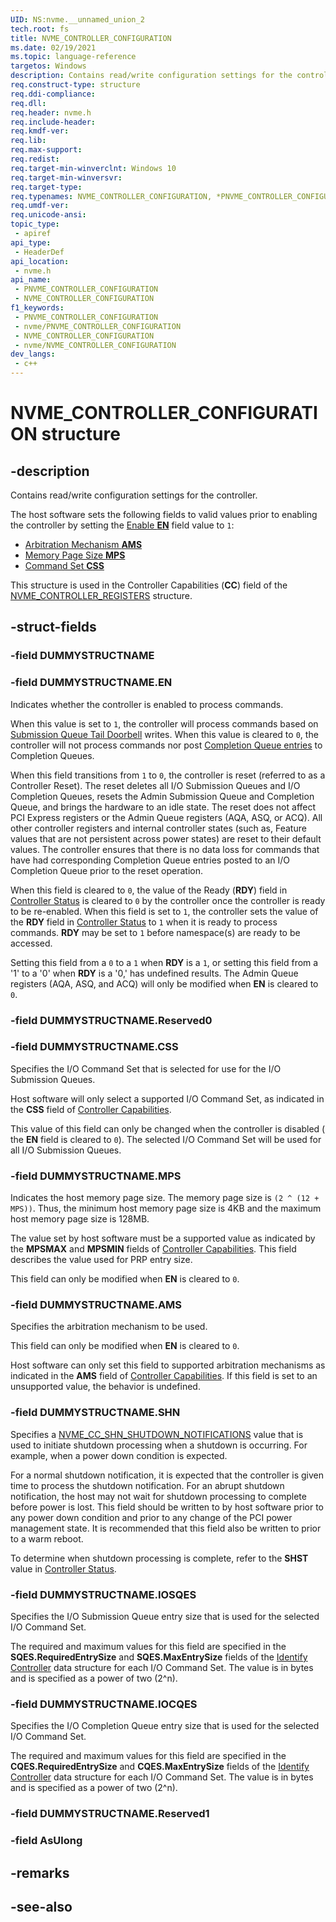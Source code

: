 ```yaml
---
UID: NS:nvme.__unnamed_union_2
tech.root: fs 
title: NVME_CONTROLLER_CONFIGURATION
ms.date: 02/19/2021 
ms.topic: language-reference
targetos: Windows
description: Contains read/write configuration settings for the controller.
req.construct-type: structure
req.ddi-compliance: 
req.dll: 
req.header: nvme.h
req.include-header: 
req.kmdf-ver: 
req.lib: 
req.max-support: 
req.redist: 
req.target-min-winverclnt: Windows 10 
req.target-min-winversvr: 
req.target-type: 
req.typenames: NVME_CONTROLLER_CONFIGURATION, *PNVME_CONTROLLER_CONFIGURATION
req.umdf-ver: 
req.unicode-ansi: 
topic_type:
 - apiref
api_type:
 - HeaderDef
api_location:
 - nvme.h
api_name:
 - PNVME_CONTROLLER_CONFIGURATION
 - NVME_CONTROLLER_CONFIGURATION
f1_keywords:
 - PNVME_CONTROLLER_CONFIGURATION
 - nvme/PNVME_CONTROLLER_CONFIGURATION
 - NVME_CONTROLLER_CONFIGURATION
 - nvme/NVME_CONTROLLER_CONFIGURATION
dev_langs:
 - c++
---
```


# NVME_CONTROLLER_CONFIGURATION structure

## -description

Contains read/write configuration settings for the controller.

The host software sets the following fields to valid values prior to enabling the controller by setting the [Enable **EN**](#-field-dummystructname.en) field value to `1`:

- [Arbitration Mechanism **AMS**](#-field-dummystructname.ams)
- [Memory Page Size **MPS**](#-field-dummystructname.mps)
- [Command Set **CSS**](#-field-dummystructname.css)

This structure is used in the Controller Capabilities (**CC**) field of the [NVME_CONTROLLER_REGISTERS](ns-nvme-nvme_controller_registers.md) structure.

## -struct-fields

### -field DUMMYSTRUCTNAME

### -field DUMMYSTRUCTNAME.EN

Indicates whether the controller is enabled to process commands.

When this value is set to `1`, the controller will process commands based on [Submission Queue Tail Doorbell](ns-nvme-nvme_submission_queue_tail_doorbell.md) writes.
When this value is cleared to `0`, the controller will not process commands nor post [Completion Queue entries](ns-nvme-nvme_completion_entry.md) to Completion Queues.

When this field transitions from `1` to `0`, the controller is reset (referred to as a Controller Reset). The reset deletes all I/O Submission Queues and I/O Completion Queues, resets the Admin Submission Queue and Completion Queue, and brings the hardware to an idle state. The reset does not affect PCI Express registers or the Admin Queue registers (AQA, ASQ, or ACQ). All other controller registers and internal controller states (such as, Feature values that are not persistent across power states) are reset to their default values. The controller ensures that there is no data loss for commands that have had corresponding Completion Queue entries posted to an I/O Completion Queue prior to the reset operation.

When this field is cleared to `0`, the value of the Ready (**RDY**) field in [Controller Status](ns-nvme-nvme_controller_status.md) is cleared to `0` by the controller once the controller is ready to be re-enabled. When this field is set to `1`, the controller sets the value of the **RDY** field in [Controller Status](ns-nvme-nvme_controller_status.md) to `1` when it is ready to process commands. **RDY** may be set to `1` before namespace(s) are ready to be accessed.

Setting this field from a `0` to a `1` when **RDY** is a `1`, or setting this field from a '1' to a '0' when **RDY** is a '0,' has undefined results. The Admin Queue registers (AQA, ASQ, and ACQ) will only be modified when **EN** is cleared to `0`.

### -field DUMMYSTRUCTNAME.Reserved0

### -field DUMMYSTRUCTNAME.CSS

Specifies the I/O Command Set that is selected for use for the I/O Submission Queues.

Host software will only select a supported I/O Command Set, as indicated in the **CSS** field of [Controller Capabilities](ns-nvme-nvme_controller_capabilities.md).

This value of this field can only be changed when the controller is disabled ( the **EN** field is cleared to `0`). The selected I/O Command Set will be used for all I/O Submission Queues.

### -field DUMMYSTRUCTNAME.MPS

Indicates the host memory page size. The memory page size is `(2 ^ (12 + MPS))`. Thus, the minimum host memory page size is 4KB and the maximum host memory page size is 128MB.

The value set by host software must be a supported value as indicated by the **MPSMAX** and **MPSMIN** fields of [Controller Capabilities](ns-nvme-nvme_controller_capabilities.md). This field describes the value used for PRP entry size.

This field can only be modified when **EN** is cleared to `0`.

### -field DUMMYSTRUCTNAME.AMS

Specifies the arbitration mechanism to be used.

This field can only be modified when **EN** is cleared to `0`.

Host software can only set this field to supported arbitration mechanisms as indicated in the **AMS** field of [Controller Capabilities](ns-nvme-nvme_controller_capabilities.md). If this field is set to an unsupported value, the behavior is undefined.

### -field DUMMYSTRUCTNAME.SHN

Specifies a [NVME_CC_SHN_SHUTDOWN_NOTIFICATIONS](ne-nvme-nvme_cc_shn_shutdown_notifications.md) value that is used to initiate shutdown processing when a shutdown is occurring. For example, when a power down condition is expected.

For a normal shutdown notification, it is expected that the controller is given time to process the shutdown notification. For an abrupt shutdown notification, the host may not wait for shutdown processing to complete before power is lost. This field should be written to by host software prior to any power down condition and prior to any change of the PCI power management state. It is recommended that this field also be written to prior to a warm reboot. 

To determine when shutdown processing is complete, refer to the **SHST** value in [Controller Status](ns-nvme-nvme_controller_status.md).

### -field DUMMYSTRUCTNAME.IOSQES

Specifies the I/O Submission Queue entry size that is used for the selected I/O Command Set.

The required and maximum values for this field are specified in the **SQES.RequiredEntrySize** and **SQES.MaxEntrySize** fields of the [Identify Controller](ns-nvme-nvme_identify_controller_data.md) data structure for each I/O Command Set. The value is in bytes and is specified as a power of two (2^n).

### -field DUMMYSTRUCTNAME.IOCQES

Specifies the I/O Completion Queue entry size that is used for the selected I/O Command Set.

The required and maximum values for this field are specified in the **CQES.RequiredEntrySize** and **CQES.MaxEntrySize** fields of the [Identify Controller](ns-nvme-nvme_identify_controller_data.md) data structure for each I/O Command Set. The value is in bytes and is specified as a power of two (2^n).

### -field DUMMYSTRUCTNAME.Reserved1

### -field AsUlong

## -remarks

## -see-also

